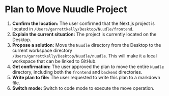 # Plan to Move Nuudle Project

1.  **Confirm the location:** The user confirmed that the Next.js project is located in `/Users/garrettkelly/Desktop/Nuudle/frontend`.
2.  **Explain the current situation:** The project is currently located on the Desktop.
3.  **Propose a solution:** Move the `Nuudle` directory from the Desktop to the current workspace directory `/Users/garrettkelly/Desktop/Nuudle/nuudle`. This will make it a local workspace that can be linked to GitHub.
4.  **Get confirmation:** The user approved the plan to move the entire `Nuudle` directory, including both the `frontend` and `backend` directories.
5.  **Write plan to file:** The user requested to write this plan to a markdown file.
6.  **Switch mode:** Switch to code mode to execute the move operation.